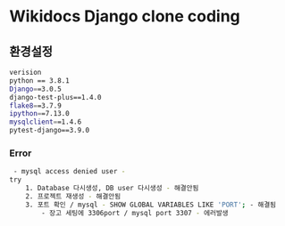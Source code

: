 # Wikidocs Django clone coding
## 환경설정
```bash
verision
python == 3.8.1
Django==3.0.5
django-test-plus==1.4.0
flake8==3.7.9
ipython==7.13.0
mysqlclient==1.4.6
pytest-django==3.9.0
```
### Error 
```bash
 - mysql access denied user - 
try
    1. Database 다시생성, DB user 다시생성 - 해결안됨
    2. 프로젝트 재생성 - 해결안됨
    3. 포트 확인 / mysql - SHOW GLOBAL VARIABLES LIKE 'PORT'; - 해결됨
        - 장고 세팅에 3306port / mysql port 3307 - 에러발생
```
```bash

```